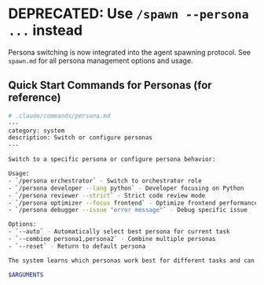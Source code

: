 # DEPRECATED: Use `/spawn --persona ...` instead

Persona switching is now integrated into the agent spawning protocol.
See `spawn.md` for all persona management options and usage.

## Quick Start Commands for Personas (for reference)

```bash
# .claude/commands/persona.md
---
category: system
description: Switch or configure personas
---

Switch to a specific persona or configure persona behavior:

Usage:
- `/persona orchestrator` - Switch to orchestrator role
- `/persona developer --lang python` - Developer focusing on Python
- `/persona reviewer --strict` - Strict code review mode
- `/persona optimizer --focus frontend` - Optimize frontend performance
- `/persona debugger --issue "error message"` - Debug specific issue

Options:
- `--auto` - Automatically select best persona for current task
- `--combine persona1,persona2` - Combine multiple personas
- `--reset` - Return to default persona

The system learns which personas work best for different tasks and can automatically switch when `--auto` is enabled.

$ARGUMENTS
```
